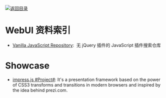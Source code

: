 [![返回目录](https://parg.co/UGo)](https://parg.co/b4z) 

# WebUI 资料索引



- [Vanilla JavaScript Repository](http://www.vanillalist.com/):  无 jQuery 插件的 JavaScript 插件搜索仓库



# Showcase

- [impress.js #Project#](https://github.com/impress/impress.js/): It's a presentation framework based on the power of CSS3 transforms and transitions in modern browsers and inspired by the idea behind prezi.com.